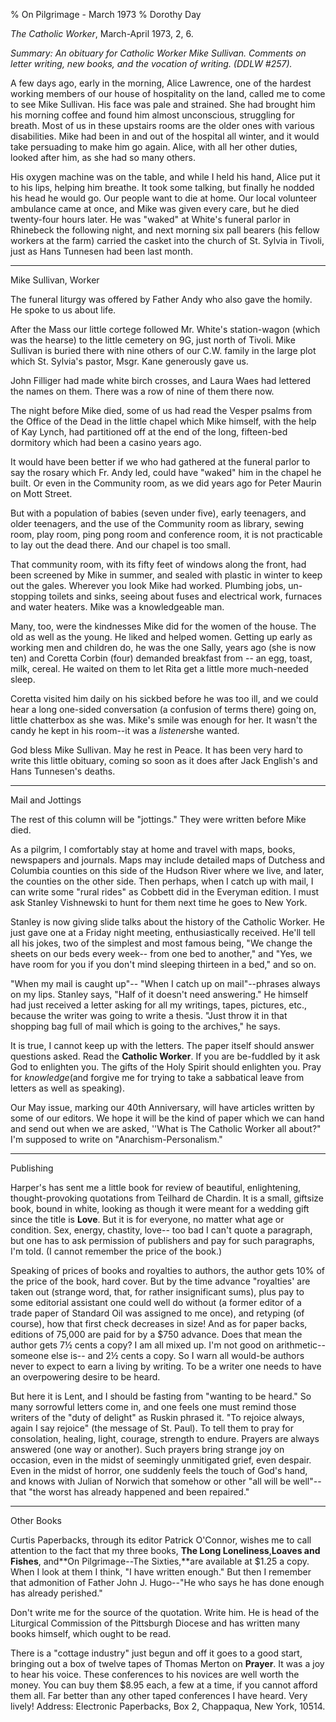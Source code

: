 % On Pilgrimage - March 1973
% Dorothy Day

*The Catholic Worker*, March-April 1973, 2, 6.

*Summary: An obituary for Catholic Worker Mike Sullivan. Comments on
letter writing, new books, and the vocation of writing. (DDLW \#257).*

A few days ago, early in the morning, Alice Lawrence, one of the hardest
working members of our house of hospitality on the land, called me to
come to see Mike Sullivan. His face was pale and strained. She had
brought him his morning coffee and found him almost unconscious,
struggling for breath. Most of us in these upstairs rooms are the older
ones with various disabilities. Mike had been in and out of the hospital
all winter, and it would take persuading to make him go again. Alice,
with all her other duties, looked after him, as she had so many others.

His oxygen machine was on the table, and while I held his hand, Alice
put it to his lips, helping him breathe. It took some talking, but
finally he nodded his head he would go. Our people want to die at home.
Our local volunteer ambulance came at once, and Mike was given every
care, but he died twenty-four hours later. He was "waked" at White's
funeral parlor in Rhinebeck the following night, and next morning six
pall bearers (his fellow workers at the farm) carried the casket into
the church of St. Sylvia in Tivoli, just as Hans Tunnesen had been last
month.

****

Mike Sullivan, Worker

The funeral liturgy was offered by Father Andy who also gave the homily.
He spoke to us about life.

After the Mass our little cortege followed Mr. White's station-wagon
(which was the hearse) to the little cemetery on 9G, just north of
Tivoli. Mike Sullivan is buried there with nine others of our C.W.
family in the large plot which St. Sylvia's pastor, Msgr. Kane
generously gave us.

John Filliger had made white birch crosses, and Laura Waes had lettered
the names on them. There was a row of nine of them there now.

The night before Mike died, some of us had read the Vesper psalms from
the Office of the Dead in the little chapel which Mike himself, with the
help of Kay Lynch, had partitioned off at the end of the long,
fifteen-bed dormitory which had been a casino years ago.

It would have been better if we who had gathered at the funeral parlor
to say the rosary which Fr. Andy led, could have "waked" him in the
chapel he built. Or even in the Community room, as we did years ago for
Peter Maurin on Mott Street.

But with a population of babies (seven under five), early teenagers, and
older teenagers, and the use of the Community room as library, sewing
room, play room, ping pong room and conference room, it is not
practicable to lay out the dead there. And our chapel is too small.

That community room, with its fifty feet of windows along the front, had
been screened by Mike in summer, and sealed with plastic in winter to
keep out the gales. Wherever you look Mike had worked. Plumbing jobs,
un-stopping toilets and sinks, seeing about fuses and electrical work,
furnaces and water heaters. Mike was a knowledgeable man.

Many, too, were the kindnesses Mike did for the women of the house. The
old as well as the young. He liked and helped women. Getting up early as
working men and children do, he was the one Sally, years ago (she is now
ten) and Coretta Corbin (four) demanded breakfast from -- an egg, toast,
milk, cereal. He waited on them to let Rita get a little more
much-needed sleep.

Coretta visited him daily on his sickbed before he was too ill, and we
could hear a long one-sided conversation (a confusion of terms there)
going on, little chatterbox as she was. Mike's smile was enough for her.
It wasn't the candy he kept in his room--it was a *listener*she wanted.

God bless Mike Sullivan. May he rest in Peace. It has been very hard to
write this little obituary, coming so soon as it does after Jack
English's and Hans Tunnesen's deaths.

****

Mail and Jottings

The rest of this column will be "jottings." They were written before
Mike died.

As a pilgrim, I comfortably stay at home and travel with maps, books,
newspapers and journals. Maps may include detailed maps of Dutchess and
Columbia counties on this side of the Hudson River where we live, and
later, the counties on the other side. Then perhaps, when I catch up
with mail, I can write some "rural rides" as Cobbett did in the Everyman
edition. I must ask Stanley Vishnewski to hunt for them next time he
goes to New York.

Stanley is now giving slide talks about the history of the Catholic
Worker. He just gave one at a Friday night meeting, enthusiastically
received. He'll tell all his jokes, two of the simplest and most famous
being, "We change the sheets on our beds every week-- from one bed to
another," and "Yes, we have room for you if you don't mind sleeping
thirteen in a bed," and so on.

"When my mail is caught up"-- "When I catch up on mail"--phrases always
on my lips. Stanley says, "Half of it doesn't need answering." He
himself had just received a letter asking for all my writings, tapes,
pictures, etc., because the writer was going to write a thesis. "Just
throw it in that shopping bag full of mail which is going to the
archives," he says.

It is true, I cannot keep up with the letters. The paper itself should
answer questions asked. Read the **Catholic Worker**. If you are
be-fuddled by it ask God to enlighten you. The gifts of the Holy Spirit
should enlighten you. Pray for *knowledge*(and forgive me for trying to
take a sabbatical leave from letters as well as speaking).

Our May issue, marking our 40th Anniversary, will have articles written
by some of our editors. We hope it will be the kind of paper which we
can hand and send out when we are asked, ''What is The Catholic Worker
all about?" I'm supposed to write on "Anarchism-Personalism."

****

Publishing

Harper's has sent me a little book for review of beautiful,
enlightening, thought-provoking quotations from Teilhard de Chardin. It
is a small, giftsize book, bound in white, looking as though it were
meant for a wedding gift since the title is **Love**. But it is for
everyone, no matter what age or condition. Sex, energy, chastity, love--
too bad I can't quote a paragraph, but one has to ask permission of
publishers and pay for such paragraphs, I'm told. (I cannot remember the
price of the book.)

Speaking of prices of books and royalties to authors, the author gets
10% of the price of the book, hard cover. But by the time advance
"royalties' are taken out (strange word, that, for rather insignificant
sums), plus pay to some editorial assistant one could well do without (a
former editor of a trade paper of Standard Oil was assigned to me once),
and retyping (of course), how that first check decreases in size! And as
for paper backs, editions of 75,000 are paid for by a \$750 advance.
Does that mean the author gets 7½ cents a copy? I am all mixed up. I'm
not good on arithmetic--someone else is-- and 2½ cents a copy. So I warn
all would-be authors never to expect to earn a living by writing. To be
a writer one needs to have an overpowering desire to be heard.

But here it is Lent, and I should be fasting from "wanting to be heard."
So many sorrowful letters come in, and one feels one must remind those
writers of the "duty of delight" as Ruskin phrased it. "To rejoice
always, again I say rejoice" (the message of St. Paul). To tell them to
pray for consolation, healing, light, courage, strength to endure.
Prayers are always answered (one way or another). Such prayers bring
strange joy on occasion, even in the midst of seemingly unmitigated
grief, even despair. Even in the midst of horror, one suddenly feels the
touch of God's hand, and knows with Julian of Norwich that somehow or
other "all will be well"--that "the worst has already happened and been
repaired."

****

Other Books

Curtis Paperbacks, through its editor Patrick O'Connor, wishes me to
call attention to the fact that my three books, **The Long
Loneliness**,**Loaves and Fishes**, and**On Pilgrimage--The
Sixties,**are available at \$1.25 a copy. When I look at them I think,
"I have written enough." But then I remember that admonition of Father
John J. Hugo--"He who says he has done enough has already perished."

Don't write me for the source of the quotation. Write him. He is head of
the Liturgical Commission of the Pittsburgh Diocese and has written many
books himself, which ought to be read.

There is a "cottage industry" just begun and off it goes to a good
start, bringing out a box of twelve tapes of Thomas Merton on
**Prayer**. It was a joy to hear his voice. These conferences to his
novices are well worth the money. You can buy them \$8.95 each, a few at
a time, if you cannot afford them all. Far better than any other taped
conferences I have heard. Very lively! Address: Electronic Paperbacks,
Box 2, Chappaqua, New York, 10514.
